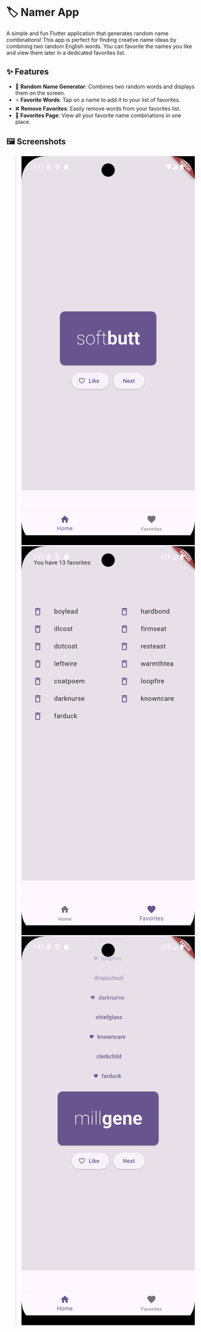 # 🏷️ Namer App

A simple and fun Flutter application that generates random name combinations! This app is perfect for finding creative name ideas by combining two random English words. You can favorite the names you like and view them later in a dedicated favorites list.

## ✨ Features

- 🔀 **Random Name Generator**: Combines two random words and displays them on the screen.
- ⭐ **Favorite Words**: Tap on a name to add it to your list of favorites.
- ❌ **Remove Favorites**: Easily remove words from your favorites list.
- 📄 **Favorites Page**: View all your favorite name combinations in one place.

## 🖼️ Screenshots

> ![Aperçu de l'app](screenshots/home_screen.png)
> ![Aperçu de l'app](screenshots/favorite_screen.png)
> ![Aperçu de l'app](screenshots/word_history.png)
